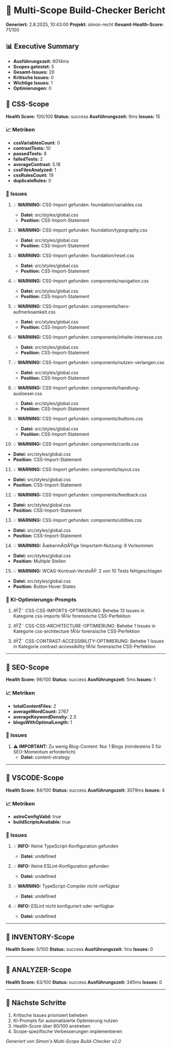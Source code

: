 # 🚀 Multi-Scope Build-Checker Bericht

**Generiert:** 2.8.2025, 10:43:00
**Projekt:** simon-recht
**Gesamt-Health-Score:** 71/100

## 📊 Executive Summary

- **Ausführungszeit:** 6014ms
- **Scopes getestet:** 5
- **Gesamt-Issues:** 20
- **Kritische Issues:** 0
- **Wichtige Issues:** 1
- **Optimierungen:** 0

## 🎯 CSS-Scope

**Health Score:** 100/100
**Status:** success
**Ausführungszeit:** 9ms
**Issues:** 15

### 📈 Metriken

- **cssVariablesCount:** 0
- **contrastTests:** 10
- **passedTests:** 8
- **failedTests:** 2
- **averageContrast:** 5.18
- **cssFilesAnalyzed:** 1
- **cssRulesCount:** 19
- **duplicateRules:** 0

### 🚨 Issues

1. 💡 **WARNING:** CSS-Import gefunden: foundation/variables.css
   - **Datei:** src/styles/global.css
   - **Position:** CSS-Import-Statement

2. 💡 **WARNING:** CSS-Import gefunden: foundation/typography.css
   - **Datei:** src/styles/global.css
   - **Position:** CSS-Import-Statement

3. 💡 **WARNING:** CSS-Import gefunden: foundation/reset.css
   - **Datei:** src/styles/global.css
   - **Position:** CSS-Import-Statement

4. 💡 **WARNING:** CSS-Import gefunden: components/navigation.css
   - **Datei:** src/styles/global.css
   - **Position:** CSS-Import-Statement

5. 💡 **WARNING:** CSS-Import gefunden: components/hero-aufmerksamkeit.css
   - **Datei:** src/styles/global.css
   - **Position:** CSS-Import-Statement

6. 💡 **WARNING:** CSS-Import gefunden: components/inhalte-interesse.css
   - **Datei:** src/styles/global.css
   - **Position:** CSS-Import-Statement

7. 💡 **WARNING:** CSS-Import gefunden: components/nutzen-verlangen.css
   - **Datei:** src/styles/global.css
   - **Position:** CSS-Import-Statement

8. 💡 **WARNING:** CSS-Import gefunden: components/handlung-ausloeser.css
   - **Datei:** src/styles/global.css
   - **Position:** CSS-Import-Statement

9. 💡 **WARNING:** CSS-Import gefunden: components/buttons.css
   - **Datei:** src/styles/global.css
   - **Position:** CSS-Import-Statement

10. 💡 **WARNING:** CSS-Import gefunden: components/cards.css
   - **Datei:** src/styles/global.css
   - **Position:** CSS-Import-Statement

11. 💡 **WARNING:** CSS-Import gefunden: components/layout.css
   - **Datei:** src/styles/global.css
   - **Position:** CSS-Import-Statement

12. 💡 **WARNING:** CSS-Import gefunden: components/feedback.css
   - **Datei:** src/styles/global.css
   - **Position:** CSS-Import-Statement

13. 💡 **WARNING:** CSS-Import gefunden: components/utilities.css
   - **Datei:** src/styles/global.css
   - **Position:** CSS-Import-Statement

14. 💡 **WARNING:** ÃœbermÃ¤ÃŸige !important-Nutzung: 8 Vorkommen
   - **Datei:** src/styles/global.css
   - **Position:** Multiple Stellen

15. 💡 **WARNING:** WCAG-Kontrast-VerstoÃŸ: 2 von 10 Tests fehlgeschlagen
   - **Datei:** src/styles/global.css
   - **Position:** Button Hover States

### 🤖 KI-Optimierungs-Prompts

1. ðŸŽ¨ CSS-CSS-IMPORTS-OPTIMIERUNG: Behebe 13 Issues in Kategorie css-imports fÃ¼r forensische CSS-Perfektion

2. ðŸŽ¨ CSS-CSS-ARCHITECTURE-OPTIMIERUNG: Behebe 1 Issues in Kategorie css-architecture fÃ¼r forensische CSS-Perfektion

3. ðŸŽ¨ CSS-CONTRAST-ACCESSIBILITY-OPTIMIERUNG: Behebe 1 Issues in Kategorie contrast-accessibility fÃ¼r forensische CSS-Perfektion

---

## 🎯 SEO-Scope

**Health Score:** 98/100
**Status:** success
**Ausführungszeit:** 5ms
**Issues:** 1

### 📈 Metriken

- **totalContentFiles:** 2
- **averageWordCount:** 2767
- **averageKeywordDensity:** 2.3
- **blogsWithOptimalLength:** 1

### 🚨 Issues

1. ⚠️ **IMPORTANT:** Zu wenig Blog-Content: Nur 1 Blogs (mindestens 5 für SEO-Momentum erforderlich)
   - **Datei:** content-strategy

---

## 🎯 VSCODE-Scope

**Health Score:** 84/100
**Status:** success
**Ausführungszeit:** 3079ms
**Issues:** 4

### 📈 Metriken

- **astroConfigValid:** true
- **buildScriptsAvailable:** true

### 🚨 Issues

1. 💡 **INFO:** Keine TypeScript-Konfiguration gefunden
   - **Datei:** undefined

2. 💡 **INFO:** Keine ESLint-Konfiguration gefunden
   - **Datei:** undefined

3. 💡 **WARNING:** TypeScript-Compiler nicht verfügbar
   - **Datei:** undefined

4. 💡 **INFO:** ESLint nicht konfiguriert oder verfügbar
   - **Datei:** undefined

---

## 🎯 INVENTORY-Scope

**Health Score:** 0/100
**Status:** success
**Ausführungszeit:** 1ms
**Issues:** 0

---

## 🎯 ANALYZER-Scope

**Health Score:** 83/100
**Status:** success
**Ausführungszeit:** 345ms
**Issues:** 0

---

## 🔗 Nächste Schritte

1. Kritische Issues priorisiert beheben
2. KI-Prompts für automatisierte Optimierung nutzen
3. Health-Score über 80/100 anstreben
4. Scope-spezifische Verbesserungen implementieren

*Generiert von Simon's Multi-Scope Build-Checker v2.0*
